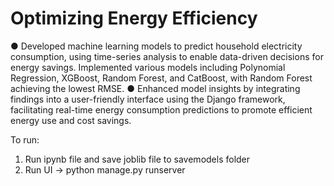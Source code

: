 # Optimizing Energy Efficiency
 ●	Developed machine learning models to predict household electricity consumption, using time-series analysis to enable data-driven decisions for energy savings. Implemented various models including Polynomial Regression, XGBoost, Random Forest, and CatBoost, with Random Forest achieving the lowest RMSE. 
●	Enhanced model insights by integrating findings into a user-friendly interface using the Django framework, facilitating real-time energy consumption predictions to promote efficient energy use and cost savings.

To run:
1) Run ipynb file and save joblib file to savemodels folder
2) Run UI -> python manage.py runserver